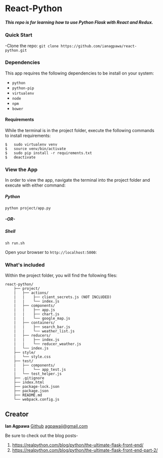 
# React-Python
##### This repo is for learning how to use Python Flask with React and Redux.

### Quick Start
-Clone the repo: `git clone https://github.com/ianagpawa/react-python.git`

### Dependencies
This app requires the following dependencies to be install on your system:

*   `python`
*   `python-pip`
*   `virtualenv`
*   `node`
*   `npm`
*   `bower`

#### Requirements
While the terminal is in the project folder, execute the following commands to install requirements:
```
$   sudo virtualenv venv
$   source venv/bin/activate
$   sudo pip install -r requirements.txt
$   deactivate
```

### View the App
In order to view the app, navigate the terminal into the project folder and execute with either command:

##### Python
```
python project/app.py
```
##### -OR-

##### Shell
```
sh run.sh
```
Open your browser to `http://localhost:5000`:


### What's included
Within the project folder, you will find the following files:

```
react-python/
    ├── project/
    |   ├── actions/
    |   |    ├── client_secrets.js (NOT INCLUDED)
    |   |    └── index.js
    |   ├── components/
    |   |    ├── app.js
    |   |    ├── chart.js
    |   |    └── google_map.js
    |   ├── containers/
    |   |    ├── search_bar.js
    |   |    └── weather_list.js
    |   ├── reducers/
    |   |    ├── index.js
    |   |    └── reducer_weather.js
    |   └── index.js
    ├── style/
    |   └── style.css
    ├── test/
    |   ├── components/
    |   |    └── app_test.js
    |   └── test_helper.js
    ├── .gitignore
    ├── index.html
    ├── package-lock.json
    ├── package.json
    ├── README.md
    └── webpack.config.js
```

## Creator

**Ian Agpawa**
[Github](https://github.com/ianagpawa)
 agpawaji@gmail.com



Be sure to check out the blog posts-

1. https://realpython.com/blog/python/the-ultimate-flask-front-end/
1. https://realpython.com/blog/python/the-ultimate-flask-front-end-part-2/
